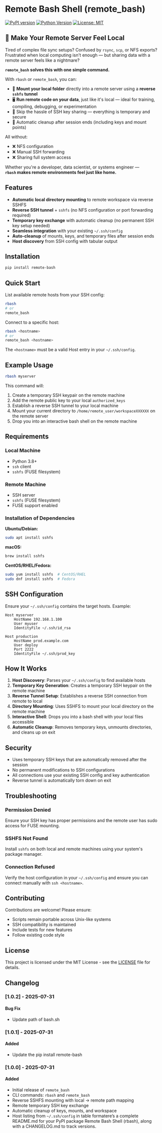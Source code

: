 # Remote Bash Shell (remote_bash)

[![PyPI version](https://badge.fury.io/py/remote-bash.svg)](https://badge.fury.io/py/remote-bash)
[![Python Version](https://img.shields.io/pypi/pyversions/remote-bash.svg)](https://pypi.org/project/remote-bash/)
[![License: MIT](https://img.shields.io/badge/License-MIT-yellow.svg)](https://opensource.org/licenses/MIT)


## 🚀 Make Your Remote Server Feel Local

Tired of complex file sync setups? Confused by `rsync`, `scp`, or NFS exports?  
Frustrated when local computing isn't enough — but sharing data with a remote server feels like a nightmare?

**`remote_bash` solves this with one simple command.**

With `rbash` or `remote_bash`, you can:

- 🔄 **Mount your local folder** directly into a remote server using a **reverse `sshfs` tunnel**
- 🖥️ **Run remote code on your data**, just like it's local — ideal for training, compiling, debugging, or experimentation
- 🔐 Skip the hassle of SSH key sharing — everything is temporary and secure
- 🧼 Automatic cleanup after session ends (including keys and mount points)

All without:

- ❌ NFS configuration
- ❌ Manual SSH forwarding
- ❌ Sharing full system access

Whether you're a developer, data scientist, or systems engineer —  
**`rbash` makes remote environments feel just like home.**

## Features

- **Automatic local directory mounting** to remote workspace via reverse SSHFS
- **Reverse SSH tunnel** + `sshfs` (no NFS configuration or port forwarding required)
- **Temporary key exchange** with automatic cleanup (no permanent SSH key setup needed)
- **Seamless integration** with your existing `~/.ssh/config`
- **Auto-cleanup** of mounts, keys, and temporary files after session ends
- **Host discovery** from SSH config with tabular output

## Installation

```bash
pip install remote-bash
```

## Quick Start

List available remote hosts from your SSH config:

```bash
rbash
# or
remote_bash
```

Connect to a specific host:

```bash
rbash <hostname>
# or
remote_bash <hostname>
```

The `<hostname>` must be a valid Host entry in your `~/.ssh/config`.

## Example Usage

```bash
rbash myserver
```

This command will:

1. Create a temporary SSH keypair on the remote machine
2. Add the remote public key to your local `authorized_keys`
3. Establish a reverse SSH tunnel to your local machine
4. Mount your current directory to `/home/remote_user/workspaceXXXXXX` on the remote server
5. Drop you into an interactive bash shell on the remote machine

## Requirements

### Local Machine
- Python 3.8+
- `ssh` client
- `sshfs` (FUSE filesystem)

### Remote Machine
- SSH server
- `sshfs` (FUSE filesystem)
- FUSE support enabled

### Installation of Dependencies

**Ubuntu/Debian:**
```bash
sudo apt install sshfs
```

**macOS:**
```bash
brew install sshfs
```

**CentOS/RHEL/Fedora:**
```bash
sudo yum install sshfs  # CentOS/RHEL
sudo dnf install sshfs  # Fedora
```

## SSH Configuration

Ensure your `~/.ssh/config` contains the target hosts. Example:

```
Host myserver
    HostName 192.168.1.100
    User myuser
    IdentityFile ~/.ssh/id_rsa

Host production
    HostName prod.example.com
    User deploy
    Port 2222
    IdentityFile ~/.ssh/prod_key
```

## How It Works

1. **Host Discovery**: Parses your `~/.ssh/config` to find available hosts
2. **Temporary Key Generation**: Creates a temporary SSH keypair on the remote machine
3. **Reverse Tunnel Setup**: Establishes a reverse SSH connection from remote to local
4. **Directory Mounting**: Uses SSHFS to mount your local directory on the remote machine
5. **Interactive Shell**: Drops you into a bash shell with your local files accessible
6. **Automatic Cleanup**: Removes temporary keys, unmounts directories, and cleans up on exit

## Security

- Uses temporary SSH keys that are automatically removed after the session
- No permanent modifications to SSH configurations
- All connections use your existing SSH config and key authentication
- Reverse tunnel is automatically torn down on exit

## Troubleshooting

### Permission Denied
Ensure your SSH key has proper permissions and the remote user has sudo access for FUSE mounting.

### SSHFS Not Found
Install `sshfs` on both local and remote machines using your system's package manager.

### Connection Refused
Verify the host configuration in your `~/.ssh/config` and ensure you can connect manually with `ssh <hostname>`.

## Contributing

Contributions are welcome! Please ensure:

- Scripts remain portable across Unix-like systems
- SSH compatibility is maintained
- Include tests for new features
- Follow existing code style

## License

This project is licensed under the MIT License - see the [LICENSE](LICENSE) file for details.

## Changelog

### [1.0.2] - 2025-07-31

#### Bug Fix
- Update path of bash.sh

### [1.0.1] - 2025-07-31

#### Added
- Update the pip install remote-bash

### [1.0.0] - 2025-07-31

#### Added
- Initial release of `remote_bash`
- CLI commands: `rbash` and `remote_bash`
- Reverse SSHFS mounting with local → remote path mapping
- Remote temporary SSH key exchange
- Automatic cleanup of keys, mounts, and workspace
- Host listing from `~/.ssh/config` in table formatere’s a complete README.md for your PyPI package Remote Bash Shell (rbash), along with a CHANGELOG.md to track versions.

